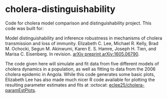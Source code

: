 # cholera-distinguishability
Code for cholera model comparison and distinguishability project. This code was built for:

Model distinguishability and inference robustness in mechanisms of cholera transmission and loss of immunity. Elizabeth C. Lee, Michael R. Kelly, Brad M. Ochocki, Segun M. Akinwumi, Karen E. S. Hamre, Joseph H. Tien, and Marisa C. Eisenberg. In revision. [arXiv preprint arXiv:1605.06790](http://arxiv.org/abs/1605.06790).

The code given here will simulate and fit data from five different models of cholera dynamics in a population, as well as fitting to data from the 2006 cholera epidemic in Angola. While this code generates some basic plots, Elizabeth Lee has also made much nicer R code available for plotting the resulting parameter estimates and fits at :octocat: [eclee25/cholera-paramEstPlots](https://github.com/eclee25/cholera-paramEstPlots). 
